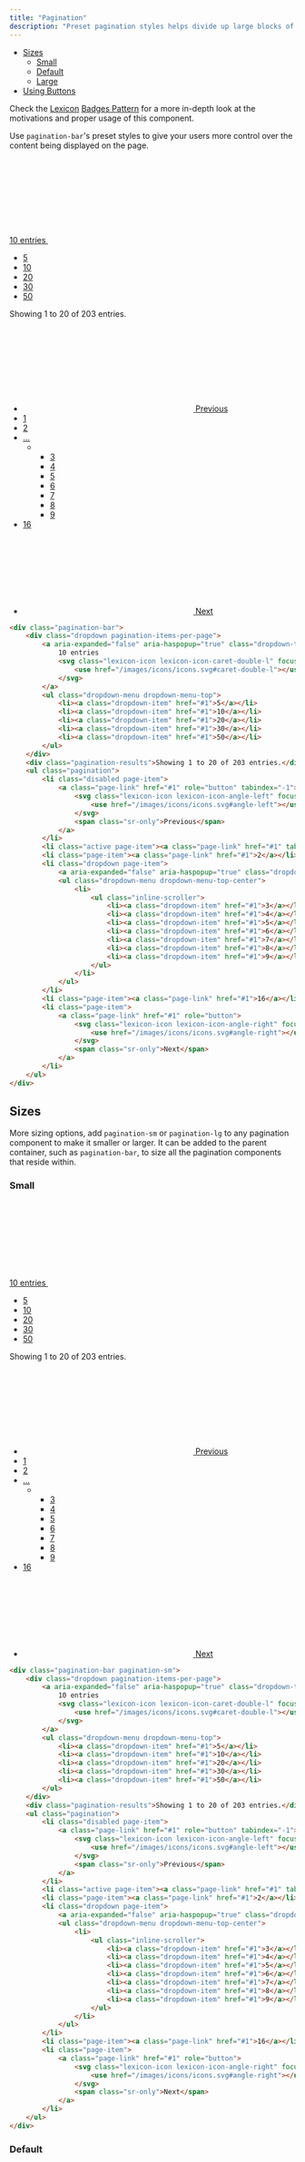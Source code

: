```yaml
---
title: "Pagination"
description: "Preset pagination styles helps divide up large blocks of content on your site or app."
---
```


<div class="nav-toc-absolute">
<div class="nav-toc">

- [Sizes](#sizes)
    - [Small](#small)
    - [Default](#default)
    - [Large](#large)
- [Using Buttons](#using-buttons)

</div>
</div>

<div class="clay-site-alert alert alert-info">
	Check the <a href="https://liferay.design/lexicon/">Lexicon</a> <a href="https://liferay.design/lexicon/core-components/badges/">Badges Pattern</a> for a more in-depth look at the motivations and proper usage of this component.
</div>

Use `pagination-bar`'s preset styles to give your users more control over the content being displayed on the page.

<div class="sheet-example">
    <div class="pagination-bar">
        <div class="dropdown pagination-items-per-page">
            <a aria-expanded="false" aria-haspopup="true" class="dropdown-toggle" data-toggle="dropdown" href="#1" role="button">
                10 entries
                <svg class="lexicon-icon lexicon-icon-caret-double-l" focusable="false" role="presentation">
                    <use href="/images/icons/icons.svg#caret-double-l"></use>
                </svg>
            </a>
            <ul class="dropdown-menu dropdown-menu-top">
                <li><a class="dropdown-item" href="#1">5</a></li>
                <li><a class="dropdown-item" href="#1">10</a></li>
                <li><a class="dropdown-item" href="#1">20</a></li>
                <li><a class="dropdown-item" href="#1">30</a></li>
                <li><a class="dropdown-item" href="#1">50</a></li>
            </ul>
        </div>
        <div class="pagination-results">Showing 1 to 20 of 203 entries.</div>
        <ul class="pagination">
            <li class="disabled page-item">
                <a class="page-link" href="#1" role="button" tabindex="-1">
                    <svg class="lexicon-icon lexicon-icon-angle-left" focusable="false" role="presentation">
                        <use href="/images/icons/icons.svg#angle-left"></use>
                    </svg>
                    <span class="sr-only">Previous</span>
                </a>
            </li>
            <li class="active page-item"><a class="page-link" href="#1" tabindex="-1">1</a></li>
            <li class="page-item"><a class="page-link" href="#1">2</a></li>
            <li class="dropdown page-item">
                <a aria-expanded="false" aria-haspopup="true" class="dropdown-toggle page-link" data-toggle="dropdown" href="#1" role="button">...</a>
                <ul class="dropdown-menu dropdown-menu-top-center">
                    <li>
                        <ul class="inline-scroller">
                            <li><a class="dropdown-item" href="#1">3</a></li>
                            <li><a class="dropdown-item" href="#1">4</a></li>
                            <li><a class="dropdown-item" href="#1">5</a></li>
                            <li><a class="dropdown-item" href="#1">6</a></li>
                            <li><a class="dropdown-item" href="#1">7</a></li>
                            <li><a class="dropdown-item" href="#1">8</a></li>
                            <li><a class="dropdown-item" href="#1">9</a></li>
                        </ul>
                    </li>
                </ul>
            </li>
            <li class="page-item"><a class="page-link" href="#1">16</a></li>
            <li class="page-item">
                <a class="page-link" href="#1" role="button">
                    <svg class="lexicon-icon lexicon-icon-angle-right" focusable="false" role="presentation">
                        <use href="/images/icons/icons.svg#angle-right"></use>
                    </svg>
                    <span class="sr-only">Next</span>
                </a>
            </li>
        </ul>
    </div>
</div>

```html
<div class="pagination-bar">
    <div class="dropdown pagination-items-per-page">
        <a aria-expanded="false" aria-haspopup="true" class="dropdown-toggle" data-toggle="dropdown" href="#1" role="button">
            10 entries
            <svg class="lexicon-icon lexicon-icon-caret-double-l" focusable="false" role="presentation">
                <use href="/images/icons/icons.svg#caret-double-l"></use>
            </svg>
        </a>
        <ul class="dropdown-menu dropdown-menu-top">
            <li><a class="dropdown-item" href="#1">5</a></li>
            <li><a class="dropdown-item" href="#1">10</a></li>
            <li><a class="dropdown-item" href="#1">20</a></li>
            <li><a class="dropdown-item" href="#1">30</a></li>
            <li><a class="dropdown-item" href="#1">50</a></li>
        </ul>
    </div>
    <div class="pagination-results">Showing 1 to 20 of 203 entries.</div>
    <ul class="pagination">
        <li class="disabled page-item">
            <a class="page-link" href="#1" role="button" tabindex="-1">
                <svg class="lexicon-icon lexicon-icon-angle-left" focusable="false" role="presentation">
                    <use href="/images/icons/icons.svg#angle-left"></use>
                </svg>
                <span class="sr-only">Previous</span>
            </a>
        </li>
        <li class="active page-item"><a class="page-link" href="#1" tabindex="-1">1</a></li>
        <li class="page-item"><a class="page-link" href="#1">2</a></li>
        <li class="dropdown page-item">
            <a aria-expanded="false" aria-haspopup="true" class="dropdown-toggle page-link" data-toggle="dropdown" href="#1" role="button">...</a>
            <ul class="dropdown-menu dropdown-menu-top-center">
                <li>
                    <ul class="inline-scroller">
                        <li><a class="dropdown-item" href="#1">3</a></li>
                        <li><a class="dropdown-item" href="#1">4</a></li>
                        <li><a class="dropdown-item" href="#1">5</a></li>
                        <li><a class="dropdown-item" href="#1">6</a></li>
                        <li><a class="dropdown-item" href="#1">7</a></li>
                        <li><a class="dropdown-item" href="#1">8</a></li>
                        <li><a class="dropdown-item" href="#1">9</a></li>
                    </ul>
                </li>
            </ul>
        </li>
        <li class="page-item"><a class="page-link" href="#1">16</a></li>
        <li class="page-item">
            <a class="page-link" href="#1" role="button">
                <svg class="lexicon-icon lexicon-icon-angle-right" focusable="false" role="presentation">
                    <use href="/images/icons/icons.svg#angle-right"></use>
                </svg>
                <span class="sr-only">Next</span>
            </a>
        </li>
    </ul>
</div>
```

## Sizes

More sizing options, add `pagination-sm` or `pagination-lg` to any pagination component to make it smaller or larger. It can be added to the parent container, such as `pagination-bar`, to size all the pagination components that reside within.

### Small

<div class="sheet-example">
    <div class="pagination-bar pagination-sm">
        <div class="dropdown pagination-items-per-page">
            <a aria-expanded="false" aria-haspopup="true" class="dropdown-toggle" data-toggle="dropdown" href="#1" role="button">
                10 entries
                <svg class="lexicon-icon lexicon-icon-caret-double-l" focusable="false" role="presentation">
                    <use href="/images/icons/icons.svg#caret-double-l"></use>
                </svg>
            </a>
            <ul class="dropdown-menu dropdown-menu-top">
                <li><a class="dropdown-item" href="#1">5</a></li>
                <li><a class="dropdown-item" href="#1">10</a></li>
                <li><a class="dropdown-item" href="#1">20</a></li>
                <li><a class="dropdown-item" href="#1">30</a></li>
                <li><a class="dropdown-item" href="#1">50</a></li>
            </ul>
        </div>
        <div class="pagination-results">Showing 1 to 20 of 203 entries.</div>
        <ul class="pagination">
            <li class="disabled page-item">
                <a class="page-link" href="#1" role="button" tabindex="-1">
                    <svg class="lexicon-icon lexicon-icon-angle-left" focusable="false" role="presentation">
                        <use href="/images/icons/icons.svg#angle-left"></use>
                    </svg>
                    <span class="sr-only">Previous</span>
                </a>
            </li>
            <li class="active page-item"><a class="page-link" href="#1" tabindex="-1">1</a></li>
            <li class="page-item"><a class="page-link" href="#1">2</a></li>
            <li class="dropdown page-item">
                <a aria-expanded="false" aria-haspopup="true" class="dropdown-toggle page-link" data-toggle="dropdown" href="#1" role="button">...</a>
                <ul class="dropdown-menu dropdown-menu-top-center">
                    <li>
                        <ul class="inline-scroller">
                            <li><a class="dropdown-item" href="#1">3</a></li>
                            <li><a class="dropdown-item" href="#1">4</a></li>
                            <li><a class="dropdown-item" href="#1">5</a></li>
                            <li><a class="dropdown-item" href="#1">6</a></li>
                            <li><a class="dropdown-item" href="#1">7</a></li>
                            <li><a class="dropdown-item" href="#1">8</a></li>
                            <li><a class="dropdown-item" href="#1">9</a></li>
                        </ul>
                    </li>
                </ul>
            </li>
            <li class="page-item"><a class="page-link" href="#1">16</a></li>
            <li class="page-item">
                <a class="page-link" href="#1" role="button">
                    <svg class="lexicon-icon lexicon-icon-angle-right" focusable="false" role="presentation">
                        <use href="/images/icons/icons.svg#angle-right"></use>
                    </svg>
                    <span class="sr-only">Next</span>
                </a>
            </li>
        </ul>
    </div>
</div>

```html
<div class="pagination-bar pagination-sm">
    <div class="dropdown pagination-items-per-page">
        <a aria-expanded="false" aria-haspopup="true" class="dropdown-toggle" data-toggle="dropdown" href="#1" role="button">
            10 entries
            <svg class="lexicon-icon lexicon-icon-caret-double-l" focusable="false" role="presentation">
                <use href="/images/icons/icons.svg#caret-double-l"></use>
            </svg>
        </a>
        <ul class="dropdown-menu dropdown-menu-top">
            <li><a class="dropdown-item" href="#1">5</a></li>
            <li><a class="dropdown-item" href="#1">10</a></li>
            <li><a class="dropdown-item" href="#1">20</a></li>
            <li><a class="dropdown-item" href="#1">30</a></li>
            <li><a class="dropdown-item" href="#1">50</a></li>
        </ul>
    </div>
    <div class="pagination-results">Showing 1 to 20 of 203 entries.</div>
    <ul class="pagination">
        <li class="disabled page-item">
            <a class="page-link" href="#1" role="button" tabindex="-1">
                <svg class="lexicon-icon lexicon-icon-angle-left" focusable="false" role="presentation">
                    <use href="/images/icons/icons.svg#angle-left"></use>
                </svg>
                <span class="sr-only">Previous</span>
            </a>
        </li>
        <li class="active page-item"><a class="page-link" href="#1" tabindex="-1">1</a></li>
        <li class="page-item"><a class="page-link" href="#1">2</a></li>
        <li class="dropdown page-item">
            <a aria-expanded="false" aria-haspopup="true" class="dropdown-toggle page-link" data-toggle="dropdown" href="#1" role="button">...</a>
            <ul class="dropdown-menu dropdown-menu-top-center">
                <li>
                    <ul class="inline-scroller">
                        <li><a class="dropdown-item" href="#1">3</a></li>
                        <li><a class="dropdown-item" href="#1">4</a></li>
                        <li><a class="dropdown-item" href="#1">5</a></li>
                        <li><a class="dropdown-item" href="#1">6</a></li>
                        <li><a class="dropdown-item" href="#1">7</a></li>
                        <li><a class="dropdown-item" href="#1">8</a></li>
                        <li><a class="dropdown-item" href="#1">9</a></li>
                    </ul>
                </li>
            </ul>
        </li>
        <li class="page-item"><a class="page-link" href="#1">16</a></li>
        <li class="page-item">
            <a class="page-link" href="#1" role="button">
                <svg class="lexicon-icon lexicon-icon-angle-right" focusable="false" role="presentation">
                    <use href="/images/icons/icons.svg#angle-right"></use>
                </svg>
                <span class="sr-only">Next</span>
            </a>
        </li>
    </ul>
</div>
```

### Default

<div class="sheet-example">
    <div class="pagination-bar">
        <div class="dropdown pagination-items-per-page">
            <a aria-expanded="false" aria-haspopup="true" class="dropdown-toggle" data-toggle="dropdown" href="#1" role="button">
                10 entries
                <svg class="lexicon-icon lexicon-icon-caret-double-l" focusable="false" role="presentation">
                    <use href="/images/icons/icons.svg#caret-double-l"></use>
                </svg>
            </a>
            <ul class="dropdown-menu dropdown-menu-top">
                <li><a class="dropdown-item" href="#1">5</a></li>
                <li><a class="dropdown-item" href="#1">10</a></li>
                <li><a class="dropdown-item" href="#1">20</a></li>
                <li><a class="dropdown-item" href="#1">30</a></li>
                <li><a class="dropdown-item" href="#1">50</a></li>
            </ul>
        </div>
        <div class="pagination-results">Showing 1 to 20 of 203 entries.</div>
        <ul class="pagination">
            <li class="disabled page-item">
                <a class="page-link" href="#1" role="button" tabindex="-1">
                    <svg class="lexicon-icon lexicon-icon-angle-left" focusable="false" role="presentation">
                        <use href="/images/icons/icons.svg#angle-left"></use>
                    </svg>
                    <span class="sr-only">Previous</span>
                </a>
            </li>
            <li class="active page-item"><a class="page-link" href="#1" tabindex="-1">1</a></li>
            <li class="page-item"><a class="page-link" href="#1">2</a></li>
            <li class="dropdown page-item">
                <a aria-expanded="false" aria-haspopup="true" class="dropdown-toggle page-link" data-toggle="dropdown" href="#1" role="button">...</a>
                <ul class="dropdown-menu dropdown-menu-top-center">
                    <li>
                        <ul class="inline-scroller">
                            <li><a class="dropdown-item" href="#1">3</a></li>
                            <li><a class="dropdown-item" href="#1">4</a></li>
                            <li><a class="dropdown-item" href="#1">5</a></li>
                            <li><a class="dropdown-item" href="#1">6</a></li>
                            <li><a class="dropdown-item" href="#1">7</a></li>
                            <li><a class="dropdown-item" href="#1">8</a></li>
                            <li><a class="dropdown-item" href="#1">9</a></li>
                        </ul>
                    </li>
                </ul>
            </li>
            <li class="page-item"><a class="page-link" href="#1">16</a></li>
            <li class="page-item">
                <a class="page-link" href="#1" role="button">
                    <svg class="lexicon-icon lexicon-icon-angle-right" focusable="false" role="presentation">
                        <use href="/images/icons/icons.svg#angle-right"></use>
                    </svg>
                    <span class="sr-only">Next</span>
                </a>
            </li>
        </ul>
    </div>
</div>

```html
<div class="pagination-bar">
    <div class="dropdown pagination-items-per-page">
        <a aria-expanded="false" aria-haspopup="true" class="dropdown-toggle" data-toggle="dropdown" href="#1" role="button">
            10 entries
            <svg class="lexicon-icon lexicon-icon-caret-double-l" focusable="false" role="presentation">
                <use href="/images/icons/icons.svg#caret-double-l"></use>
            </svg>
        </a>
        <ul class="dropdown-menu dropdown-menu-top">
            <li><a class="dropdown-item" href="#1">5</a></li>
            <li><a class="dropdown-item" href="#1">10</a></li>
            <li><a class="dropdown-item" href="#1">20</a></li>
            <li><a class="dropdown-item" href="#1">30</a></li>
            <li><a class="dropdown-item" href="#1">50</a></li>
        </ul>
    </div>
    <div class="pagination-results">Showing 1 to 20 of 203 entries.</div>
    <ul class="pagination">
        <li class="disabled page-item">
            <a class="page-link" href="#1" role="button" tabindex="-1">
                <svg class="lexicon-icon lexicon-icon-angle-left" focusable="false" role="presentation">
                    <use href="/images/icons/icons.svg#angle-left"></use>
                </svg>
                <span class="sr-only">Previous</span>
            </a>
        </li>
        <li class="active page-item"><a class="page-link" href="#1" tabindex="-1">1</a></li>
        <li class="page-item"><a class="page-link" href="#1">2</a></li>
        <li class="dropdown page-item">
            <a aria-expanded="false" aria-haspopup="true" class="dropdown-toggle page-link" data-toggle="dropdown" href="#1" role="button">...</a>
            <ul class="dropdown-menu dropdown-menu-top-center">
                <li>
                    <ul class="inline-scroller">
                        <li><a class="dropdown-item" href="#1">3</a></li>
                        <li><a class="dropdown-item" href="#1">4</a></li>
                        <li><a class="dropdown-item" href="#1">5</a></li>
                        <li><a class="dropdown-item" href="#1">6</a></li>
                        <li><a class="dropdown-item" href="#1">7</a></li>
                        <li><a class="dropdown-item" href="#1">8</a></li>
                        <li><a class="dropdown-item" href="#1">9</a></li>
                    </ul>
                </li>
            </ul>
        </li>
        <li class="page-item"><a class="page-link" href="#1">16</a></li>
        <li class="page-item">
            <a class="page-link" href="#1" role="button">
                <svg class="lexicon-icon lexicon-icon-angle-right" focusable="false" role="presentation">
                    <use href="/images/icons/icons.svg#angle-right"></use>
                </svg>
                <span class="sr-only">Next</span>
            </a>
        </li>
    </ul>
</div>
```

### Large

<div class="sheet-example">
    <div class="pagination-bar pagination-lg">
        <div class="dropdown pagination-items-per-page">
            <a aria-expanded="false" aria-haspopup="true" class="dropdown-toggle" data-toggle="dropdown" href="#1" role="button">
                10 entries
                <svg class="lexicon-icon lexicon-icon-caret-double-l" focusable="false" role="presentation">
                    <use href="/images/icons/icons.svg#caret-double-l"></use>
                </svg>
            </a>
            <ul class="dropdown-menu dropdown-menu-top">
                <li><a class="dropdown-item" href="#1">5</a></li>
                <li><a class="dropdown-item" href="#1">10</a></li>
                <li><a class="dropdown-item" href="#1">20</a></li>
                <li><a class="dropdown-item" href="#1">30</a></li>
                <li><a class="dropdown-item" href="#1">50</a></li>
            </ul>
        </div>
        <div class="pagination-results">Showing 1 to 20 of 203 entries.</div>
        <ul class="pagination">
            <li class="disabled page-item">
                <a class="page-link" href="#1" role="button" tabindex="-1">
                    <svg class="lexicon-icon lexicon-icon-angle-left" focusable="false" role="presentation">
                        <use href="/images/icons/icons.svg#angle-left"></use>
                    </svg>
                    <span class="sr-only">Previous</span>
                </a>
            </li>
            <li class="active page-item"><a class="page-link" href="#1" tabindex="-1">1</a></li>
            <li class="page-item"><a class="page-link" href="#1">2</a></li>
            <li class="dropdown page-item">
                <a aria-expanded="false" aria-haspopup="true" class="dropdown-toggle page-link" data-toggle="dropdown" href="#1" role="button">...</a>
                <ul class="dropdown-menu dropdown-menu-top-center">
                    <li>
                        <ul class="inline-scroller">
                            <li><a class="dropdown-item" href="#1">3</a></li>
                            <li><a class="dropdown-item" href="#1">4</a></li>
                            <li><a class="dropdown-item" href="#1">5</a></li>
                            <li><a class="dropdown-item" href="#1">6</a></li>
                            <li><a class="dropdown-item" href="#1">7</a></li>
                            <li><a class="dropdown-item" href="#1">8</a></li>
                            <li><a class="dropdown-item" href="#1">9</a></li>
                        </ul>
                    </li>
                </ul>
            </li>
            <li class="page-item"><a class="page-link" href="#1">16</a></li>
            <li class="page-item">
                <a class="page-link" href="#1" role="button">
                    <svg class="lexicon-icon lexicon-icon-angle-right" focusable="false" role="presentation">
                        <use href="/images/icons/icons.svg#angle-right"></use>
                    </svg>
                    <span class="sr-only">Next</span>
                </a>
            </li>
        </ul>
    </div>
</div>

```html
<div class="pagination-bar pagination-lg">
    <div class="dropdown pagination-items-per-page">
        <a aria-expanded="false" aria-haspopup="true" class="dropdown-toggle" data-toggle="dropdown" href="#1" role="button">
            10 entries
            <svg class="lexicon-icon lexicon-icon-caret-double-l" focusable="false" role="presentation">
                <use href="/images/icons/icons.svg#caret-double-l"></use>
            </svg>
        </a>
        <ul class="dropdown-menu dropdown-menu-top">
            <li><a class="dropdown-item" href="#1">5</a></li>
            <li><a class="dropdown-item" href="#1">10</a></li>
            <li><a class="dropdown-item" href="#1">20</a></li>
            <li><a class="dropdown-item" href="#1">30</a></li>
            <li><a class="dropdown-item" href="#1">50</a></li>
        </ul>
    </div>
    <div class="pagination-results">Showing 1 to 20 of 203 entries.</div>
    <ul class="pagination">
        <li class="disabled page-item">
            <a class="page-link" href="#1" role="button" tabindex="-1">
                <svg class="lexicon-icon lexicon-icon-angle-left" focusable="false" role="presentation">
                    <use href="/images/icons/icons.svg#angle-left"></use>
                </svg>
                <span class="sr-only">Previous</span>
            </a>
        </li>
        <li class="active page-item"><a class="page-link" href="#1" tabindex="-1">1</a></li>
        <li class="page-item"><a class="page-link" href="#1">2</a></li>
        <li class="dropdown page-item">
            <a aria-expanded="false" aria-haspopup="true" class="dropdown-toggle page-link" data-toggle="dropdown" href="#1" role="button">...</a>
            <ul class="dropdown-menu dropdown-menu-top-center">
                <li>
                    <ul class="inline-scroller">
                        <li><a class="dropdown-item" href="#1">3</a></li>
                        <li><a class="dropdown-item" href="#1">4</a></li>
                        <li><a class="dropdown-item" href="#1">5</a></li>
                        <li><a class="dropdown-item" href="#1">6</a></li>
                        <li><a class="dropdown-item" href="#1">7</a></li>
                        <li><a class="dropdown-item" href="#1">8</a></li>
                        <li><a class="dropdown-item" href="#1">9</a></li>
                    </ul>
                </li>
            </ul>
        </li>
        <li class="page-item"><a class="page-link" href="#1">16</a></li>
        <li class="page-item">
            <a class="page-link" href="#1" role="button">
                <svg class="lexicon-icon lexicon-icon-angle-right" focusable="false" role="presentation">
                    <use href="/images/icons/icons.svg#angle-right"></use>
                </svg>
                <span class="sr-only">Next</span>
            </a>
        </li>
    </ul>
</div>
```

### Using Buttons

<div class="sheet-example">
    <div class="pagination-bar">
        <div class="dropdown pagination-items-per-page">
            <button aria-expanded="false" aria-haspopup="true" class="btn btn-unstyled dropdown-toggle" data-toggle="dropdown" type="button">
                10 entries
                <svg class="lexicon-icon lexicon-icon-caret-double-l" focusable="false" role="presentation">
                    <use href="/images/icons/icons.svg#caret-double-l"></use>
                </svg>
            </button>
            <ul class="dropdown-menu dropdown-menu-top">
                <li><a class="dropdown-item" href="#1">5</a></li>
                <li><a class="dropdown-item" href="#1">10</a></li>
                <li><a class="dropdown-item" href="#1">20</a></li>
                <li><a class="dropdown-item" href="#1">30</a></li>
                <li><a class="dropdown-item" href="#1">50</a></li>
            </ul>
        </div>
        <div class="pagination-results">Showing 1 to 20 of 203 entries.</div>
        <ul class="pagination">
            <li class="disabled page-item">
                <button class="btn btn-unstyled page-link" disabled="" type="button">
                    <svg class="lexicon-icon lexicon-icon-angle-left" focusable="false" role="presentation">
                        <use href="/images/icons/icons.svg#angle-left"></use>
                    </svg>
                    <span class="sr-only">Previous</span>
                </button>
            </li>
            <li class="active page-item">
                <button class="btn btn-unstyled page-link" tabindex="-1" type="button">1</button>
            </li>
            <li class="page-item">
                <button class="btn btn-unstyled page-link" type="button">2</button>
            </li>
            <li class="dropdown page-item">
                <button aria-expanded="false" aria-haspopup="true" class="btn btn-unstyled dropdown-toggle page-link" data-toggle="dropdown" type="button">...</button>
                <ul class="dropdown-menu dropdown-menu-top-center">
                    <li>
                        <ul class="inline-scroller">
                            <li><a class="dropdown-item" href="#1">3</a></li>
                            <li><a class="dropdown-item" href="#1">4</a></li>
                            <li><a class="dropdown-item" href="#1">5</a></li>
                            <li><a class="dropdown-item" href="#1">6</a></li>
                            <li><a class="dropdown-item" href="#1">7</a></li>
                            <li><a class="dropdown-item" href="#1">8</a></li>
                            <li><a class="dropdown-item" href="#1">9</a></li>
                        </ul>
                    </li>
                </ul>
            </li>
            <li class="page-item">
                <button class="btn btn-unstyled page-link" type="button">16</button>
            </li>
            <li class="page-item">
                <button class="btn btn-unstyled page-link" type="button">
                    <svg class="lexicon-icon lexicon-icon-angle-right" focusable="false" role="presentation">
                        <use href="/images/icons/icons.svg#angle-right"></use>
                    </svg>
                    <span class="sr-only">Next</span>
                </button>
            </li>
        </ul>
    </div>
</div>

```html
<div class="pagination-bar">
    <div class="dropdown pagination-items-per-page">
        <button aria-expanded="false" aria-haspopup="true" class="btn btn-unstyled dropdown-toggle" data-toggle="dropdown" type="button">
            10 entries
            <svg class="lexicon-icon lexicon-icon-caret-double-l" focusable="false" role="presentation">
                <use href="/images/icons/icons.svg#caret-double-l"></use>
            </svg>
        </button>
        <ul class="dropdown-menu dropdown-menu-top">
            <li><a class="dropdown-item" href="#1">5</a></li>
            <li><a class="dropdown-item" href="#1">10</a></li>
            <li><a class="dropdown-item" href="#1">20</a></li>
            <li><a class="dropdown-item" href="#1">30</a></li>
            <li><a class="dropdown-item" href="#1">50</a></li>
        </ul>
    </div>
    <div class="pagination-results">Showing 1 to 20 of 203 entries.</div>
    <ul class="pagination">
        <li class="disabled page-item">
            <button class="btn btn-unstyled page-link" disabled="" type="button">
                <svg class="lexicon-icon lexicon-icon-angle-left" focusable="false" role="presentation">
                    <use href="/images/icons/icons.svg#angle-left"></use>
                </svg>
                <span class="sr-only">Previous</span>
            </button>
        </li>
        <li class="active page-item">
            <button class="btn btn-unstyled page-link" tabindex="-1" type="button">1</button>
        </li>
        <li class="page-item">
            <button class="btn btn-unstyled page-link" type="button">2</button>
        </li>
        <li class="dropdown page-item">
            <button aria-expanded="false" aria-haspopup="true" class="btn btn-unstyled dropdown-toggle page-link" data-toggle="dropdown" type="button">...</button>
            <ul class="dropdown-menu dropdown-menu-top-center">
                <li>
                    <ul class="inline-scroller">
                        <li><a class="dropdown-item" href="#1">3</a></li>
                        <li><a class="dropdown-item" href="#1">4</a></li>
                        <li><a class="dropdown-item" href="#1">5</a></li>
                        <li><a class="dropdown-item" href="#1">6</a></li>
                        <li><a class="dropdown-item" href="#1">7</a></li>
                        <li><a class="dropdown-item" href="#1">8</a></li>
                        <li><a class="dropdown-item" href="#1">9</a></li>
                    </ul>
                </li>
            </ul>
        </li>
        <li class="page-item">
            <button class="btn btn-unstyled page-link" type="button">16</button>
        </li>
        <li class="page-item">
            <button class="btn btn-unstyled page-link" type="button">
                <svg class="lexicon-icon lexicon-icon-angle-right" focusable="false" role="presentation">
                    <use href="/images/icons/icons.svg#angle-right"></use>
                </svg>
                <span class="sr-only">Next</span>
            </button>
        </li>
    </ul>
</div>
```

